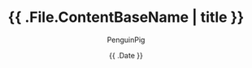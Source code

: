 ---
author: ["PenguinPig"]
title: "{{ .File.ContentBaseName | title }}"
date: "{{ .Date }}"
description: ""                                                 # 文章簡易描述(顯示在文章最上頭文件標題之前)
summary: ""                                                     # 文章概要    (顯示在首頁供快速查看)
tags: ["notes"]
categories: []
series: [""]
ShowToc: true
TocOpen: true
---